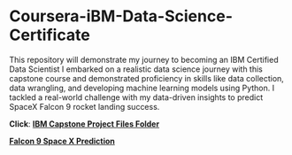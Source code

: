 # Coursera-iBM-Data-Science-Certificate
This repository will demonstrate my journey to becoming an IBM Certified Data Scientist
I embarked on a realistic data science journey with this capstone course and demonstrated proficiency in skills like data collection, data wrangling, and developing machine learning models using Python. I tackled a real-world challenge with my data-driven insights to predict SpaceX Falcon 9 rocket landing success.

**Click**: [<b>IBM Capstone Project Files Folder</b>](https://github.com/BlessingNehohwa/Coursera-IBM-Data-Science-Certificate/tree/main/IBM%20data%20Science%20Capstone)



[<b>Falcon 9 Space X Prediction</b>](https://github.com/BlessingNehohwa/Coursera-IBM-Data-Science-Certificate/blob/main/IBM%20data%20Science%20Capstone/Machine%20Learning%20Prediction.ipynb)
